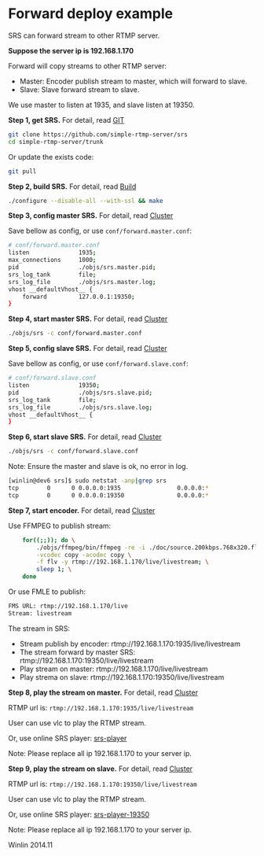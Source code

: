 # Forward deploy example

SRS can forward stream to other RTMP server.

<strong>Suppose the server ip is 192.168.1.170</strong>

Forward will copy streams to other RTMP server:
* Master: Encoder publish stream to master, which will forward to slave.
* Slave: Slave forward stream to slave.

We use master to listen at 1935, and slave listen at 19350.

<strong>Step 1, get SRS.</strong> For detail, read [GIT][GIT]

```bash
git clone https://github.com/simple-rtmp-server/srs
cd simple-rtmp-server/trunk
```

Or update the exists code:

```bash
git pull
```

<strong>Step 2, build SRS.</strong> For detail, read [Build][Build]

```bash
./configure --disable-all --with-ssl && make
```

<strong>Step 3, config master SRS.</strong> For detail, read [Cluster](https://github.com/simple-rtmp-server/srs/wiki/v1_Cluster)

Save bellow as config, or use `conf/forward.master.conf`:

```bash
# conf/forward.master.conf
listen              1935;
max_connections     1000;
pid                 ./objs/srs.master.pid;
srs_log_tank        file;
srs_log_file        ./objs/srs.master.log;
vhost __defaultVhost__ {
    forward         127.0.0.1:19350;
}
```

<strong>Step 4, start master SRS.</strong> For detail, read [Cluster](https://github.com/simple-rtmp-server/srs/wiki/v1_Cluster)

```bash
./objs/srs -c conf/forward.master.conf
```

<strong>Step 5, config slave SRS.</strong> For detail, read [Cluster](https://github.com/simple-rtmp-server/srs/wiki/v1_Cluster)

Save bellow as config, or use `conf/forward.slave.conf`:

```bash
# conf/forward.slave.conf
listen              19350;
pid                 ./objs/srs.slave.pid;
srs_log_tank        file;
srs_log_file        ./objs/srs.slave.log;
vhost __defaultVhost__ {
}
```

<strong>Step 6, start slave SRS.</strong> For detail, read [Cluster](https://github.com/simple-rtmp-server/srs/wiki/v1_Cluster)

```bash
./objs/srs -c conf/forward.slave.conf
```

Note: Ensure the master and slave is ok, no error in log.

```bash
[winlin@dev6 srs]$ sudo netstat -anp|grep srs
tcp        0      0 0.0.0.0:1935                0.0.0.0:*                   LISTEN      7826/srs            
tcp        0      0 0.0.0.0:19350               0.0.0.0:*                   LISTEN      7834/srs
```

<strong>Step 7, start encoder.</strong> For detail, read [Cluster](https://github.com/simple-rtmp-server/srs/wiki/v1_Cluster)

Use FFMPEG to publish stream:

```bash
    for((;;)); do \
        ./objs/ffmpeg/bin/ffmpeg -re -i ./doc/source.200kbps.768x320.flv \
        -vcodec copy -acodec copy \
        -f flv -y rtmp://192.168.1.170/live/livestream; \
        sleep 1; \
    done
```

Or use FMLE to publish:

```bash
FMS URL: rtmp://192.168.1.170/live
Stream: livestream
```

The stream in SRS:
* Stream publish by encoder: rtmp://192.168.1.170:1935/live/livestream
* The stream forward by master SRS: rtmp://192.168.1.170:19350/live/livestream
* Play stream on master: rtmp://192.168.1.170/live/livestream
* Play strema on slave: rtmp://192.168.1.170:19350/live/livestream

<strong>Step 8, play the stream on master.</strong> For detail, read [Cluster](https://github.com/simple-rtmp-server/srs/wiki/v1_Cluster)

RTMP url is: `rtmp://192.168.1.170:1935/live/livestream`

User can use vlc to play the RTMP stream.

Or, use online SRS player: [srs-player][srs-player]

Note: Please replace all ip 192.168.1.170 to your server ip.

<strong>Step 9, play the stream on slave.</strong> For detail, read [Cluster](https://github.com/simple-rtmp-server/srs/wiki/v1_Cluster)

RTMP url is: `rtmp://192.168.1.170:19350/live/livestream`

User can use vlc to play the RTMP stream.

Or, use online SRS player: [srs-player-19350][srs-player-19350]

Note: Please replace all ip 192.168.1.170 to your server ip.

Winlin 2014.11

[RTMP]: https://github.com/simple-rtmp-server/srs/wiki/v1_CN_DeliveryRTMP
[LowLatency]: https://github.com/simple-rtmp-server/srs/wiki/v1_CN_LowLatency
[Ingest]: https://github.com/simple-rtmp-server/srs/wiki/v1_CN_Ingest
[Forward]: https://github.com/simple-rtmp-server/srs/wiki/v1_CN_Forward
[FFMPEG]: https://github.com/simple-rtmp-server/srs/wiki/v1_CN_FFMPEG
[Usage]: https://github.com/simple-rtmp-server/srs/tree/1.0release#usage
[SrsLinuxArm]: https://github.com/simple-rtmp-server/srs/wiki/v1_CN_SrsLinuxArm
[HLS-And-Transcode]: https://github.com/simple-rtmp-server/srs/wiki/v1_CN_DeliveryHLS#hls-and-transcode
[HLS-Audio-Only]: https://github.com/simple-rtmp-server/srs/wiki/v1_CN_DeliveryHLS#hlsaudioonly
[nginx]: http://192.168.1.170:8080/nginx.html
[GIT]: https://github.com/simple-rtmp-server/srs/wiki/v1_EN_Git
[Build]: https://github.com/simple-rtmp-server/srs/wiki/v1_EN_Build
[HLS]: https://github.com/simple-rtmp-server/srs/wiki/v1_EN_DeliveryHLS
[HTTP-Server]: https://github.com/simple-rtmp-server/srs/wiki/v1_EN_HTTPServer
[Transcode2HLS]: https://github.com/simple-rtmp-server/srs/wiki/v1_EN_SampleTranscode2HLS
[srs-player]: http://winlinvip.github.io/srs.release/trunk/research/players/srs_player.html?vhost=__defaultVhost__&autostart=true&server=192.168.1.170&app=live&stream=livestream&port=1935
[srs-player-19350]: http://winlinvip.github.io/srs.release/trunk/research/players/srs_player.html?vhost=__defaultVhost__&autostart=true&server=192.168.1.170&app=live&stream=livestream&port=19350
[srs-player-ff]: http://winlinvip.github.io/srs.release/trunk/research/players/srs_player.html?vhost=__defaultVhost__&autostart=true&server=192.168.1.170&app=live&stream=livestream_ff
[jwplayer]: http://winlinvip.github.io/srs.release/trunk/research/players/jwplayer6.html?vhost=__defaultVhost__&hls_autostart=true&server=192.168.1.170&app=live&stream=livestream&hls_port=8080
[jwplayer-ff]: http://winlinvip.github.io/srs.release/trunk/research/players/jwplayer6.html?vhost=__defaultVhost__&hls_autostart=true&server=192.168.1.170&app=live&stream=livestream_ff&hls_port=8080

